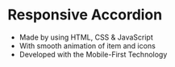 # Responsive Accordion

+ Made by using HTML, CSS & JavaScript
+ With smooth animation of item and icons
+ Developed with the Mobile-First Technology
